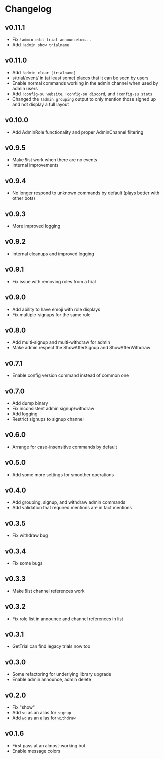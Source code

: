 # Changelog

## v0.11.1

- Fix `!admin edit trial announceto=...`
- Add `!admin show trialname`

## v0.11.0

- Add `!admin clear [trialname]`
- s/trial/event/ in (at least some) places that it can be seen by users
- Enable normal commands working in the admin channel when used by admin users
- Add `!config-su website`, `!config-su discord`, and `!config-su stats`
- Changed the `!admin grouping` output to only mention those signed up and not display a full layout

## v0.10.0

- Add AdminRole functionality and proper AdminChannel filtering

## v0.9.5

- Make !list work when there are no events
- Internal improvements

## v0.9.4

- No longer respond to unknown commands by default (plays better with other bots)

## v0.9.3

- More improved logging

## v0.9.2

- Internal cleanups and improved logging

## v0.9.1

- Fix issue with removing roles from a trial

## v0.9.0

- Add ability to have emoji with role displays
- Fix multiple-signups for the same role

## v0.8.0

- Add multi-signup and multi-withdraw for admin
- Make admin respect the ShowAfterSignup and ShowAfterWithdraw

## v0.7.1

- Enable config version command instead of common one

## v0.7.0

- Add dump binary
- Fix inconsistent admin signup/withdraw
- Add logging
- Restrict signups to signup channel

## v0.6.0

- Arrange for case-insensitive commands by default

## v0.5.0

- Add some more settings for smoother operations

## v0.4.0

- Add grouping, signup, and withdraw admin commands
- Add validation that required mentions are in fact mentions

## v0.3.5

- Fix withdraw bug

## v0.3.4

- Fix some bugs

## v0.3.3

- Make !list channel references work

## v0.3.2

- Fix role list in announce and channel references in list

## v0.3.1

- GetTrial can find legacy trials now too

## v0.3.0

- Some refactoring for underlying library upgrade
- Enable admin announce, admin delete

## v0.2.0

- Fix "show"
- Add `su` as an alias for `signup`
- Add `wd` as an alias for `withdraw`

## v0.1.6

- First pass at an almost-working bot
- Enable message colors